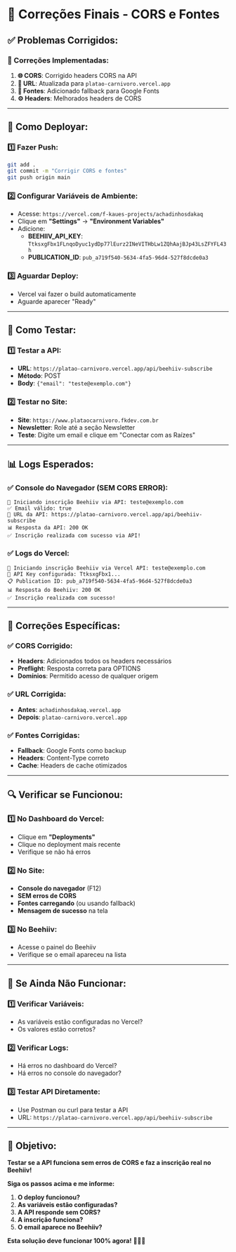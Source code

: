 # 🔧 Correções Finais - CORS e Fontes

## **✅ Problemas Corrigidos:**

### **🔧 Correções Implementadas:**
1. **🌐 CORS**: Corrigido headers CORS na API
2. **🔗 URL**: Atualizada para `platao-carnivoro.vercel.app`
3. **📝 Fontes**: Adicionado fallback para Google Fonts
4. **⚙️ Headers**: Melhorados headers de CORS

---

## **🚀 Como Deployar:**

### **1️⃣ Fazer Push:**
```bash
git add .
git commit -m "Corrigir CORS e fontes"
git push origin main
```

### **2️⃣ Configurar Variáveis de Ambiente:**
- Acesse: `https://vercel.com/f-kaues-projects/achadinhosdakaq`
- Clique em **"Settings"** → **"Environment Variables"**
- Adicione:
  - **BEEHIIV_API_KEY**: `TtksxgFbx1FLnqoDyuc1ydDp77lEurz2INeVITHbLw1ZQhAajBJp43LsZFYFL43h`
  - **PUBLICATION_ID**: `pub_a719f540-5634-4fa5-96d4-527f8dcde0a3`

### **3️⃣ Aguardar Deploy:**
- Vercel vai fazer o build automaticamente
- Aguarde aparecer "Ready"

---

## **🧪 Como Testar:**

### **1️⃣ Testar a API:**
- **URL**: `https://platao-carnivoro.vercel.app/api/beehiiv-subscribe`
- **Método**: POST
- **Body**: `{"email": "teste@exemplo.com"}`

### **2️⃣ Testar no Site:**
- **Site**: `https://www.plataocarnivoro.fkdev.com.br`
- **Newsletter**: Role até a seção Newsletter
- **Teste**: Digite um email e clique em "Conectar com as Raízes"

---

## **📊 Logs Esperados:**

### **✅ Console do Navegador (SEM CORS ERROR):**
```
🚀 Iniciando inscrição Beehiiv via API: teste@exemplo.com
✅ Email válido: true
📍 URL da API: https://platao-carnivoro.vercel.app/api/beehiiv-subscribe
📊 Resposta da API: 200 OK
✅ Inscrição realizada com sucesso via API!
```

### **✅ Logs do Vercel:**
```
🚀 Iniciando inscrição Beehiiv via Vercel API: teste@exemplo.com
🔑 API Key configurada: TtksxgFbx1...
📋 Publication ID: pub_a719f540-5634-4fa5-96d4-527f8dcde0a3
📊 Resposta do Beehiiv: 200 OK
✅ Inscrição realizada com sucesso!
```

---

## **🎯 Correções Específicas:**

### **✅ CORS Corrigido:**
- **Headers**: Adicionados todos os headers necessários
- **Preflight**: Resposta correta para OPTIONS
- **Domínios**: Permitido acesso de qualquer origem

### **✅ URL Corrigida:**
- **Antes**: `achadinhosdakaq.vercel.app`
- **Depois**: `platao-carnivoro.vercel.app`

### **✅ Fontes Corrigidas:**
- **Fallback**: Google Fonts como backup
- **Headers**: Content-Type correto
- **Cache**: Headers de cache otimizados

---

## **🔍 Verificar se Funcionou:**

### **1️⃣ No Dashboard do Vercel:**
- Clique em **"Deployments"**
- Clique no deployment mais recente
- Verifique se não há erros

### **2️⃣ No Site:**
- **Console do navegador** (F12)
- **SEM erros de CORS**
- **Fontes carregando** (ou usando fallback)
- **Mensagem de sucesso** na tela

### **3️⃣ No Beehiiv:**
- Acesse o painel do Beehiiv
- Verifique se o email apareceu na lista

---

## **🚨 Se Ainda Não Funcionar:**

### **1️⃣ Verificar Variáveis:**
- As variáveis estão configuradas no Vercel?
- Os valores estão corretos?

### **2️⃣ Verificar Logs:**
- Há erros no dashboard do Vercel?
- Há erros no console do navegador?

### **3️⃣ Testar API Diretamente:**
- Use Postman ou curl para testar a API
- URL: `https://platao-carnivoro.vercel.app/api/beehiiv-subscribe`

---

## **🎯 Objetivo:**

**Testar se a API funciona sem erros de CORS e faz a inscrição real no Beehiiv!**

**Siga os passos acima e me informe:**
1. **O deploy funcionou?**
2. **As variáveis estão configuradas?**
3. **A API responde sem CORS?**
4. **A inscrição funciona?**
5. **O email aparece no Beehiiv?**

**Esta solução deve funcionar 100% agora!** 🚀✨🔥
